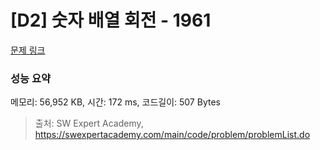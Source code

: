 # [D2] 숫자 배열 회전 - 1961 

[문제 링크](https://swexpertacademy.com/main/code/problem/problemDetail.do?contestProbId=AV5Pq-OKAVYDFAUq) 

### 성능 요약

메모리: 56,952 KB, 시간: 172 ms, 코드길이: 507 Bytes



> 출처: SW Expert Academy, https://swexpertacademy.com/main/code/problem/problemList.do
